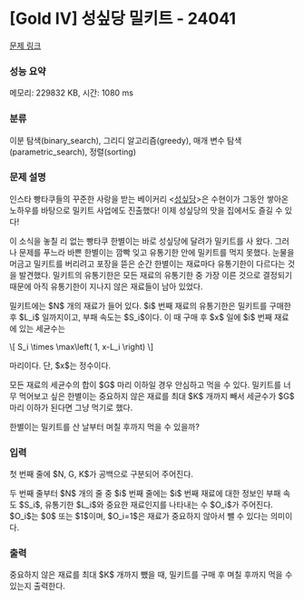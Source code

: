 # [Gold IV] 성싶당 밀키트 - 24041 

[문제 링크](https://www.acmicpc.net/problem/24041) 

### 성능 요약

메모리: 229832 KB, 시간: 1080 ms

### 분류

이분 탐색(binary_search), 그리디 알고리즘(greedy), 매개 변수 탐색(parametric_search), 정렬(sorting)

### 문제 설명

<p>인스타 빵타쿠들의 꾸준한 사랑을 받는 베이커리 <<a href="http://acmicpc.net/problem/20941">성싶당</a>>은 수현이가 그동안 쌓아온 노하우를 바탕으로 밀키트 사업에도 진출했다! 이제 성싶당의 맛을 집에서도 즐길 수 있다!</p>

<p>이 소식을 놓칠 리 없는 빵타쿠 한별이는 바로 성싶당에 달려가 밀키트를 사 왔다. 그러나 문제를 푸느라 바쁜 한별이는 깜빡 잊고 유통기한 안에 밀키트를 먹지 못했다. 눈물을 머금고 밀키트를 버리려고 포장을 뜯은 순간 한별이는 재료마다 유통기한이 다르다는 것을 발견했다. 밀키트의 유통기한은 모든 재료의 유통기한 중 가장 이른 것으로 결정되기 때문에 아직 유통기한이 지나지 않은 재료들이 남아 있었다.</p>

<p>밀키트에는 $N$ 개의 재료가 들어 있다. $i$ 번째 재료의 유통기한은 밀키트를 구매한 후 $L_i$ 일까지이고, 부패 속도는 $S_i$이다. 이 때 구매 후 $x$ 일에 $i$ 번째 재료에 있는 세균수는</p>

<p>\[ S_i \times \max\left( 1, x-L_i \right) \]</p>

<p>마리이다. 단, $x$는 정수이다.</p>

<p>모든 재료의 세균수의 합이 $G$ 마리 이하일 경우 안심하고 먹을 수 있다. 밀키트를 너무 먹어보고 싶은 한별이는 중요하지 않은 재료를 최대 $K$ 개까지 빼서 세균수가 $G$ 마리 이하가 된다면 그냥 먹기로 했다.</p>

<p>한별이는 밀키트를 산 날부터 며칠 후까지 먹을 수 있을까?</p>

### 입력 

 <p>첫 번째 줄에 $N, G, K$가 공백으로 구분되어 주어진다.</p>

<p>두 번째 줄부터 $N$ 개의 줄 중 $i$ 번째 줄에는 $i$ 번째 재료에 대한 정보인 부패 속도 $S_i$, 유통기한 $L_i$와 중요한 재료인지를 나타내는 수 $O_i$가 주어진다. $O_i$는 $0$ 또는 $1$이며, $O_i=1$은 재료가 중요하지 않아서 뺄 수 있다는 의미이다.</p>

### 출력 

 <p>중요하지 않은 재료를 최대 $K$ 개까지 뺐을 때, 밀키트를 구매 후 며칠 후까지 먹을 수 있는지 출력한다.</p>




